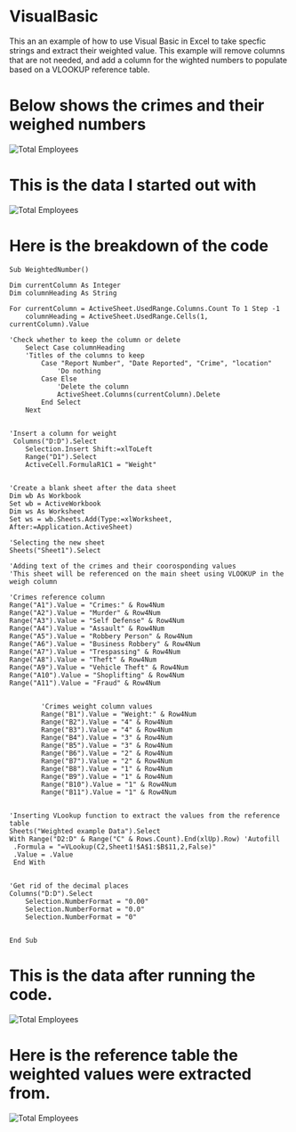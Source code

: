 # VisualBasic
This an an example of how to use Visual Basic in Excel to take specfic strings and extract their weighted value.
This example will remove columns that are not needed, and add a column for the wighted numbers to populate based on a VLOOKUP reference table.

# Below shows the crimes and their weighed numbers 
![Total Employees](https://github.com/kbvss/VisualBasic/blob/main/CategoryAndWeight.png?raw=true)

# This is the data I started out with
![Total Employees](https://github.com/kbvss/VisualBasic/blob/main/Data.PNG?raw=true)


# Here is the breakdown of the code


    Sub WeightedNumber()
  
    Dim currentColumn As Integer
    Dim columnHeading As String

    For currentColumn = ActiveSheet.UsedRange.Columns.Count To 1 Step -1
        columnHeading = ActiveSheet.UsedRange.Cells(1, currentColumn).Value

    'Check whether to keep the column or delete
        Select Case columnHeading
        'Titles of the columns to keep
            Case "Report Number", "Date Reported", "Crime", "location"
                'Do nothing
            Case Else
                'Delete the column
                ActiveSheet.Columns(currentColumn).Delete
            End Select
        Next


    'Insert a column for weight
     Columns("D:D").Select
        Selection.Insert Shift:=xlToLeft
        Range("D1").Select
        ActiveCell.FormulaR1C1 = "Weight"


    'Create a blank sheet after the data sheet
    Dim wb As Workbook
    Set wb = ActiveWorkbook
    Dim ws As Worksheet
    Set ws = wb.Sheets.Add(Type:=xlWorksheet, After:=Application.ActiveSheet)

    'Selecting the new sheet
    Sheets("Sheet1").Select

    'Adding text of the crimes and their coorosponding values
    'This sheet will be referenced on the main sheet using VLOOKUP in the weigh column

    'Crimes reference column
    Range("A1").Value = "Crimes:" & Row4Num
    Range("A2").Value = "Murder" & Row4Num
    Range("A3").Value = "Self Defense" & Row4Num
    Range("A4").Value = "Assault" & Row4Num
    Range("A5").Value = "Robbery Person" & Row4Num
    Range("A6").Value = "Business Robbery" & Row4Num
    Range("A7").Value = "Trespassing" & Row4Num
    Range("A8").Value = "Theft" & Row4Num
    Range("A9").Value = "Vehicle Theft" & Row4Num
    Range("A10").Value = "Shoplifting" & Row4Num
    Range("A11").Value = "Fraud" & Row4Num


            'Crimes weight column values
            Range("B1").Value = "Weight:" & Row4Num
            Range("B2").Value = "4" & Row4Num
            Range("B3").Value = "4" & Row4Num
            Range("B4").Value = "3" & Row4Num
            Range("B5").Value = "3" & Row4Num
            Range("B6").Value = "2" & Row4Num
            Range("B7").Value = "2" & Row4Num
            Range("B8").Value = "1" & Row4Num
            Range("B9").Value = "1" & Row4Num
            Range("B10").Value = "1" & Row4Num
            Range("B11").Value = "1" & Row4Num


    'Inserting VLookup function to extract the values from the reference table
    Sheets("Weighted example Data").Select
    With Range("D2:D" & Range("C" & Rows.Count).End(xlUp).Row) 'Autofill
     .Formula = "=VLookup(C2,Sheet1!$A$1:$B$11,2,False)"
     .Value = .Value
     End With


    'Get rid of the decimal places
    Columns("D:D").Select
        Selection.NumberFormat = "0.00"
        Selection.NumberFormat = "0.0"
        Selection.NumberFormat = "0"


    End Sub


# This is the data after running the code.
![Total Employees](https://github.com/kbvss/VisualBasic/blob/main/WeightedData.PNG?raw=true)

# Here is the reference table the weighted values were extracted from.
![Total Employees](https://github.com/kbvss/VisualBasic/blob/main/Referencetable.PNG?raw=true)


